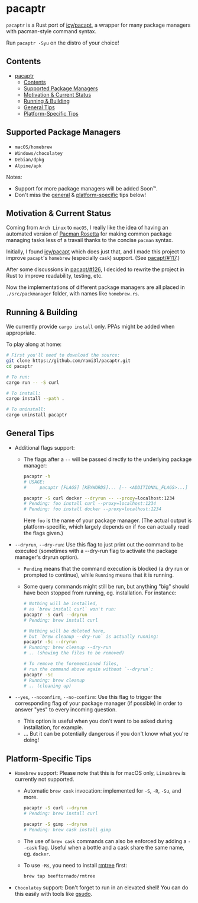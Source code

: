 # pacaptr

`pacaptr` is a Rust port of [icy/pacapt], a wrapper for many package managers with pacman-style command syntax.

Run `pacaptr -Syu` on the distro of your choice!

## Contents

- [pacaptr](#pacaptr)
  - [Contents](#contents)
  - [Supported Package Managers](#supported-package-managers)
  - [Motivation & Current Status](#motivation--current-status)
  - [Running & Building](#running--building)
  - [General Tips](#general-tips)
  - [Platform-Specific Tips](#platform-specific-tips)

## Supported Package Managers

- `macOS/homebrew`
- `Windows/chocolatey`
- `Debian/dpkg`
- `Alpine/apk`

Notes:

- Support for more package managers will be added Soon™.
- Don't miss the [general](#general-tips) & [platform-specific](#platform-specific-tips) tips below!

## Motivation & Current Status

Coming from `Arch Linux` to `macOS`, I really like the idea of having an automated version of [Pacman Rosetta] for making common package managing tasks less of a travail thanks to the concise `pacman` syntax.

Initially, I found [icy/pacapt] which does just that, and I made this project to improve `pacapt`'s `homebrew` (especially `cask`) support. (See [pacapt/#117].)

After some discussions in [pacapt/#126], I decided to rewrite the project in Rust to improve readability, testing, etc.

Now the implementations of different package managers are all placed in `./src/packmanager` folder, with names like `homebrew.rs`.

## Running & Building

We currently provide `cargo install` only.
PPAs might be added when appropriate.

To play along at home:

```bash
# First you'll need to download the source:
git clone https://github.com/rami3l/pacaptr.git
cd pacaptr

# To run:
cargo run -- -S curl

# To install:
cargo install --path .

# To uninstall:
cargo uninstall pacaptr
```

## General Tips

- Additional flags support:
  - The flags after a `--` will be passed directly to the underlying package manager:

    ```bash
    pacaptr -h
    # USAGE:
    #     pacaptr [FLAGS] [KEYWORDS]... [-- <ADDITIONAL_FLAGS>...]

    pacaptr -S curl docker --dryrun -- --proxy=localhost:1234
    # Pending: foo install curl --proxy=localhost:1234
    # Pending: foo install docker --proxy=localhost:1234
    ```

    Here `foo` is the name of your package manager.
    (The actual output is platform-specific, which largely depends on if `foo` can actually read the flags given.)

- `--dryrun`, `--dry-run`: Use this flag to just print out the command to be executed
  (sometimes with a --dry-run flag to activate the package manager's dryrun option).

  - `Pending` means that the command execution is blocked (a dry run or prompted to continue),
  while `Running` means that it is running.

  - Some query commands might still be run, but anything "big" should have been stopped from running, eg. installation.
    For instance:

    ```bash
    # Nothing will be installed,
    # as `brew install curl` won't run:
    pacaptr -S curl --dryrun
    # Pending: brew install curl

    # Nothing will be deleted here,
    # but `brew cleanup --dry-run` is actually running:
    pacaptr -Sc --dryrun
    # Running: brew cleanup --dry-run
    # .. (showing the files to be removed)

    # To remove the forementioned files,
    # run the command above again without `--dryrun`:
    pacaptr -Sc
    # Running: brew cleanup
    # .. (cleaning up)
    ```

- `--yes`, `--noconfirm`, `--no-confirm`:
  Use this flag to trigger the corresponding flag of your package manager (if possible) in order to answer "yes" to every incoming question.
  - This option is useful when you don't want to be asked during installation, for example.
  - ... But it can be potentially dangerous if you don't know what you're doing!

## Platform-Specific Tips

- `Homebrew` support: Please note that this is for macOS only, `Linuxbrew` is currently not supported.

  - Automatic `brew cask` invocation: implemented for `-S`, `-R`, `-Su`, and more.

    ```bash
    pacaptr -S curl --dryrun
    # Pending: brew install curl

    pacaptr -S gimp --dryrun
    # Pending: brew cask install gimp
    ```

  - The use of `brew cask` commands can also be enforced by adding a `--cask` flag. Useful when a bottle and a cask share the same name, eg. `docker`.

  - To use `-Rs`, you need to install [rmtree] first:

    ```bash
    brew tap beeftornado/rmtree
    ```

- `Chocolatey` support: Don't forget to run in an elevated shell! You can do this easily with tools like [gsudo].

[Pacman Rosetta]: https://wiki.archlinux.org/index.php/Pacman/Rosetta
[icy/pacapt]: https://github.com/icy/pacapt
[pacapt/#117]: https://github.com/icy/pacapt/issues/117
[pacapt/#126]: https://github.com/icy/pacapt/issues/126
[rmtree]: https://github.com/beeftornado/homebrew-rmtree
[gsudo]: https://github.com/gerardog/gsudo
[rs-dev]: https://github.com/rami3l/pacaptr/tree/rs-dev
